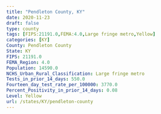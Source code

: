 ```yaml
---
title: "Pendleton County, KY"
date: 2020-11-23
draft: false
type: county
tags: [FIPS:21191.0,FEMA:4.0,Large fringe metro,Yellow]
categories: [KY]
County: Pendleton County
State: KY
FIPS: 21191.0
FEMA_Region: 4.0
Population: 14590.0
NCHS_Urban_Rural_Classification: Large fringe metro
Tests_in_prior_14_days: 550.0
Fourteen_day_test_rate_per_100000: 3770.0
Percent_Positivity_in_prior_14_days: 0.08
Level: Yellow
url: /states/KY/pendleton-county
---
```



